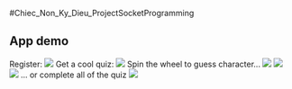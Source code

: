 #Chiec_Non_Ky_Dieu_ProjectSocketProgramming
<h2>App demo</h2>
Register:
<img src="https://user-images.githubusercontent.com/26164598/34650261-94bc064e-f3f0-11e7-9645-ebdd882b8f31.jpg">
Get a cool quiz:
<img src="https://user-images.githubusercontent.com/26164598/34650262-9558509e-f3f0-11e7-8dc6-08dd934904b1.jpg">
Spin the wheel to guess character...
<img src="https://user-images.githubusercontent.com/26164598/34650264-9752099e-f3f0-11e7-982d-5fce7b93406b.jpg">
<img src="https://user-images.githubusercontent.com/26164598/34650347-768e8c3a-f3f2-11e7-835c-1f60c7ec2dab.jpg">
<img src="https://user-images.githubusercontent.com/26164598/34650265-9a7c1fc4-f3f0-11e7-8187-7824c742ed42.jpg">
... or complete all of the quiz
<img src="https://user-images.githubusercontent.com/26164598/34650266-9a8c7d9c-f3f0-11e7-9823-f52c18f91853.jpg">
